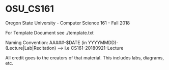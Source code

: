 # OSU_CS161
Oregon State University - Computer Science 161 - Fall 2018

For Template Document see ./template.txt

Naming Convention: AA###-$DATE (in YYYYMMDD)-(Lecture|Lab|Recitation)
 --> i.e CS161-20180921-Lecture

All credit goes to the creators of that material. This includes labs, diagrams, etc.